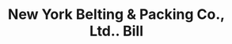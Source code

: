 ---
doi: 10.7916/D8932588
date_other: '1897'
date_other_textual: '1897'
form: printed ephemera
genre:
- Invoices
name:
- New York Belting & Packing Co., Ltd.
object_in_context_url: https://biggert.cul.columbia.edu/items/view/ave_biggert_01080
subject_hierarchical_geographic:
- New York, New York, United States
subject_name:
- New York Belting & Packing Co., Ltd.
title: New York Belting & Packing Co., Ltd.. Bill
sort_title: New York Belting & Packing Co., Ltd.. Bill
call_number: ave_biggert_01080
coordinates:
- 40.71277777777778,-74.00583333333333
pid: ave_biggert_01080
identifiers: ave_biggert_01080
thumbnail: https://derivativo-2.library.columbia.edu/iiif/2/ldpd:344915/full/!256,256/0/native.jpg
permalink: /biggert/ave_biggert_01080/
layout: iiif-image-page
---